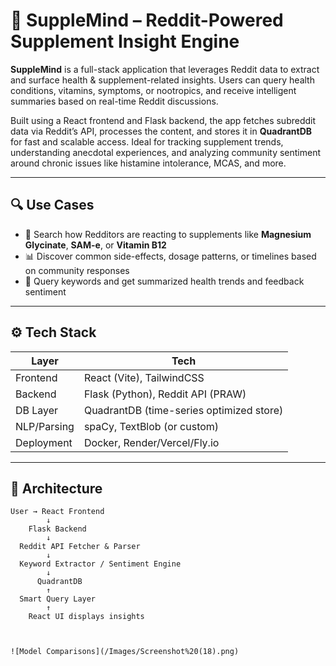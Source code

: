 # 🧠 SuppleMind – Reddit-Powered Supplement Insight Engine

**SuppleMind** is a full-stack application that leverages Reddit data to extract and surface health & supplement-related insights. Users can query health conditions, vitamins, symptoms, or nootropics, and receive intelligent summaries based on real-time Reddit discussions.

Built using a React frontend and Flask backend, the app fetches subreddit data via Reddit’s API, processes the content, and stores it in **QuadrantDB** for fast and scalable access. Ideal for tracking supplement trends, understanding anecdotal experiences, and analyzing community sentiment around chronic issues like histamine intolerance, MCAS, and more.

---

## 🔍 Use Cases

- 🔎 Search how Redditors are reacting to supplements like **Magnesium Glycinate**, **SAM-e**, or **Vitamin B12**
- 📊 Discover common side-effects, dosage patterns, or timelines based on community responses
- 🤖 Query keywords and get summarized health trends and feedback sentiment

---

## ⚙️ Tech Stack

| Layer         | Tech                                     |
|---------------|------------------------------------------|
| Frontend      | React (Vite), TailwindCSS                |
| Backend       | Flask (Python), Reddit API (PRAW)        |
| DB Layer      | QuadrantDB (time-series optimized store) |
| NLP/Parsing   | spaCy, TextBlob (or custom)              |
| Deployment    | Docker, Render/Vercel/Fly.io             |

---

## 🧠 Architecture

```plaintext
User → React Frontend
        ↓
    Flask Backend
        ↓
  Reddit API Fetcher & Parser
        ↓
  Keyword Extractor / Sentiment Engine
        ↓
      QuadrantDB
        ↑
  Smart Query Layer
        ↑
    React UI displays insights



![Model Comparisons](/Images/Screenshot%20(18).png)

